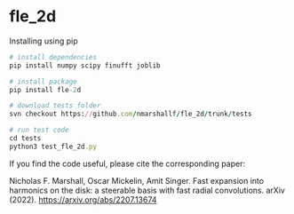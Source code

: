 # fle_2d

Installing using pip

```rb
# install dependencies
pip install numpy scipy finufft joblib

# install package
pip install fle-2d

# download tests folder
svn checkout https://github.com/nmarshallf/fle_2d/trunk/tests

# run test code
cd tests
python3 test_fle_2d.py
```


If you find the code useful, please cite the corresponding paper:

Nicholas F. Marshall, Oscar Mickelin, Amit Singer. Fast expansion into harmonics on the disk: a steerable basis with fast radial convolutions. arXiv (2022). 
https://arxiv.org/abs/2207.13674
